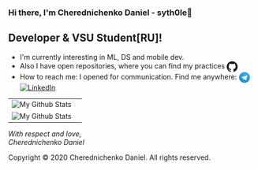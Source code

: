 ### Hi there, I'm Cherednichenko Daniel - syth0le👋

## Developer & VSU Student[RU]!

- I'm currently interesting in ML, DS and mobile dev.
- Also I have open repositories, where you can find my practices <a href="https://github.com/syth0le?tab=repositories"><img align="center" alt="Repositories" width="22px" src="https://raw.githubusercontent.com/github/explore/78df643247d429f6cc873026c0622819ad797942/topics/github/github.png" /></a>
- How to reach me: I opened for communication. Find me anywhere: <a href="https://t.me/syth0le"><img align="center" alt="Telegram" width="22px" src="https://raw.githubusercontent.com/github/explore/80688e429a7d4ef2fca1e82350fe8e3517d3494d/topics/telegram/telegram.png" /></a>
<a href="https://www.linkedin.com/in/daniil-cherednichenko-4294141b0/"><img align="center" alt="LinkedIn" width="22px" src="https://cdn.worldvectorlogo.com/logos/linkedin-icon.svg" /></a>

| | |
|:-------------------------:|:-------------------------:|
|<img align="left" alt="My Github Stats" src="https://github-readme-stats.vercel.app/apiusername=syth0le&show_icons=true&theme=tokyonight&count_private=true&hide=issues,prs" /> |
<img align="center" alt="My Github Stats" src="https://github-readme-stats.vercel.app/api/top-langs/?username=syth0le&layout=compact" />|

<i>With respect and love,<br>Cherednichenko Daniel</i>

Copyright © 2020 Cherednichenko Daniel. All rights reserved.